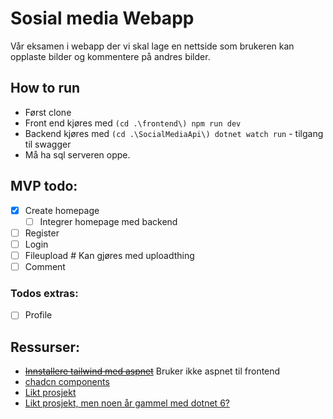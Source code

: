 # Sosial media Webapp
Vår eksamen i webapp der vi skal lage en nettside som brukeren kan opplaste bilder og kommentere på andres bilder.

## How to run
- Først clone
- Front end kjøres med `(cd .\frontend\) npm run dev`
- Backend kjøres med `(cd .\SocialMediaApi\) dotnet watch run` - tilgang til swagger
- Må ha sql serveren oppe.

## MVP todo:
- [x] Create homepage
  - [ ] Integrer homepage med backend   
- [ ] Register
- [ ] Login
- [ ] Fileupload # Kan gjøres med uploadthing
- [ ] Comment

### Todos extras:
- [ ] Profile

## Ressurser:
- ~~[Innstallere tailwind med aspnet](https://github.com/angeldev96/tailwind-aspdotnet/tree/master)~~ Bruker ikke aspnet til frontend
- [chadcn components](https://ui.shadcn.com/docs/components/accordion)
- [Likt prosjekt](https://github.com/teddysmithdev/FinShark)
- [Likt prosjekt, men noen år gammel med dotnet 6?](https://github.com/CodAffection/React-CRUD-with-Asp.Net-Core-Web-API)
